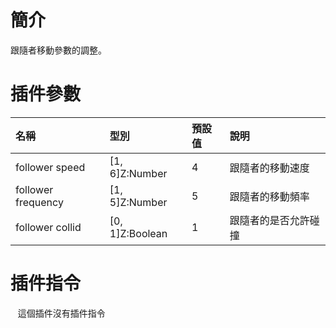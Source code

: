 # 簡介
跟隨者移動參數的調整。

# 插件參數
| 名稱 | 型別 | 預設值 | 說明 |
|:----------------------|:------------------|:--|:----|
| follower speed        | [1, 6]Z:Number    | 4 | 跟隨者的移動速度 |
| follower frequency    | [1, 5]Z:Number    | 5 | 跟隨者的移動頻率 |
| follower collid       | [0, 1]Z:Boolean   | 1 | 跟隨者的是否允許碰撞 |

# 插件指令

    這個插件沒有插件指令
